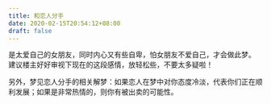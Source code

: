 ```yaml
---
title: 和恋人分手
date: 2020-02-15T20:54:12+08:00
draft: false
---
```


是太爱自己的女朋友，同时内心又有些自卑，怕女朋友不爱自己，才会做此梦。
建议楼主好好审视下现在的这段感情，放轻松些，不要太多疑啦！

另外，梦见恋人分手的相关解梦：如果恋人在梦中对你态度冷淡，代表你们正在顺利发展；如果是非常热情的，则你有被出卖的可能性。
